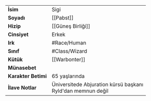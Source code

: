 |  |  |  
|---|---|  
| **İsim** | Sigi|  
| **Soyadı** | [[Pabst]]|  
| **Hizip** | [[Güneş Birliği]]|  
| **Cinsiyet** | Erkek|  
| **Irk** | #Race/Human|  
| **Sınıf** | #Class/Wizard|  
| **Kütük** | [[Warbonter]]|  
| **Münasebet** | |  
| **Karakter Betimi** | 65 yaşlarında|  
| **İlave Notlar** | Üniversitede Abjuration kürsü başkanı<br>Ryld'dan memnun değil|  
